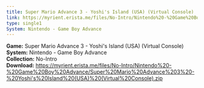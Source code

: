 ```yaml
---
title: Super Mario Advance 3 - Yoshi's Island (USA) (Virtual Console)
link: https://myrient.erista.me/files/No-Intro/Nintendo%20-%20Game%20Boy%20Advance/Super%20Mario%20Advance%203%20-%20Yoshi's%20Island%20(USA)%20(Virtual%20Console).zip
type: single1
System: Nintendo - Game Boy Advance
---
```

<b>Game:</b> Super Mario Advance 3 - Yoshi's Island (USA) (Virtual Console)<br>
<b>System:</b> Nintendo - Game Boy Advance<br>
<b>Collection:</b> No-Intro<br>
<b>Download:</b> https://myrient.erista.me/files/No-Intro/Nintendo%20-%20Game%20Boy%20Advance/Super%20Mario%20Advance%203%20-%20Yoshi's%20Island%20(USA)%20(Virtual%20Console).zip